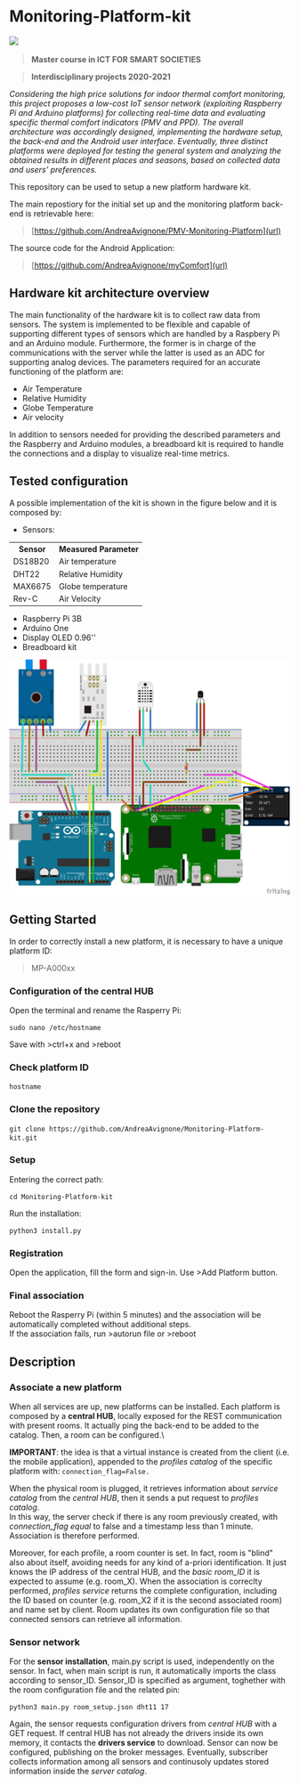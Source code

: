 # Monitoring-Platform-kit

![](http://www.politocomunica.polito.it/var/politocomunica/storage/images/media/images/marchio_logotipo_politecnico/1371-1-ita-IT/marchio_logotipo_politecnico_large.jpg) 

> **Master course in ICT FOR SMART SOCIETIES**

> **Interdisciplinary projects 2020-2021**

*Considering the high price solutions for indoor thermal comfort monitoring, this project proposes a low-cost IoT sensor network (exploiting Raspberry Pi and Arduino platforms) for collecting real-time data and evaluating specific thermal comfort indicators (PMV and PPD). The overall architecture was accordingly designed, implementing the hardware setup, the back-end and the Android user interface. Eventually, three distinct platforms were deployed for testing the general system and analyzing the obtained results in different places and seasons, based on collected data and users’ preferences.*

This repository can be used to setup a new platform hardware kit.

The main repostiory for the initial set up and the monitoring platform back-end is retrievable here:

> [https://github.com/AndreaAvignone/PMV-Monitoring-Platform](url)

The source code for the Android Application:

> [https://github.com/AndreaAvignone/myComfort](url)


## Hardware kit architecture overview
The main functionality of the hardware kit is to collect raw data from sensors. The system is implemented to be flexible and capable of supporting different types of sensors which are handled by a Raspbery Pi and an Arduino module. Furthermore, the former is in charge of the communications with the server while the latter is used as an ADC for supporting analog devices. 
The parameters required for an accurate functioning of the platform are:
* Air Temperature
* Relative Humidity
* Globe Temperature
* Air velocity

In addition to sensors needed for providing the described parameters and the Raspberry and Arduino modules, a breadboard kit is required to handle the connections and a display to visualize real-time metrics. 

## Tested configuration
A possible implementation of the kit is shown in the figure below and it is composed by:
* Sensors:

<table>
  <tr>
    <th>Sensor</th>
    <th>Measured Parameter</th>
  </tr>
  <tr>
    <td>DS18B20</td>
    <td>Air temperature</td>
  </tr>
  <tr>
    <td>DHT22</td>
    <td>Relative Humidity</td>
  </tr>
  <tr>
    <td>MAX6675</td>
    <td>Globe temperature</td>
  </tr>
  <tr>
    <td>Rev-C</td>
    <td>Air Velocity</td>
  </tr>
</table>

* Raspberry Pi 3B
* Arduino One
* Display OLED 0.96''
* Breadboard kit


<img src="https://github.com/AndreaAvignone/Monitoring-Platform-kit/blob/main/IP_kit_circuit_bb.png" alt="SensorKit_scheme" width="700"/>


## Getting Started

In order to correctly install a new platform, it is necessary to have a unique platform ID:

> MP-A000xx

### Configuration of the central HUB
Open the terminal and rename the Rasperry Pi:

```
sudo nano /etc/hostname
```

Save with >ctrl+x and >reboot

### Check platform ID

```
hostname
```

### Clone the repository

```
git clone https://github.com/AndreaAvignone/Monitoring-Platform-kit.git
```

### Setup

Entering the correct path:

```
cd Monitoring-Platform-kit
```

Run the installation:

```
python3 install.py
```

### Registration
Open the application, fill the form and sign-in. Use >Add Platform button.

### Final association
Reboot the Rasperry Pi (within 5 minutes) and the association will be automatically completed without additional steps. \
If the association fails, run >autorun file or >reboot

## Description

### Associate a new platform

When all services are up, new platforms can be installed. Each platform is composed by a **central HUB**, locally exposed for the REST communication with present rooms. It actually ping the back-end to be added to the catalog. Then, a room can be configured.\

**IMPORTANT**: the idea is that a virtual instance is created from the client (i.e. the mobile application), appended to the *profiles catalog* of the specific platform with:
``
connection_flag=False. 
``

When the physical room is plugged, it retrieves information about *service catalog* from the *central HUB*, then it sends a put request to *profiles catalog*.\
In this way, the server check if there is any room previously created, with *connection_flag equal* to false and a timestamp less than 1 minute. Association is therefore performed. 

Moreover, for each profile, a room counter is set. In fact, room is "blind" also about itself, avoiding needs for any kind of a-priori identification. It just knows the IP address of the central HUB, and the *basic room_ID* it is expected to assume (e.g. room_X). When the association is correclty performed, *profiles service* returns the complete configuration, including the ID based on counter (e.g. room_X2 if it is the second associated room) and name set by client. Room updates its own configuration file so that connected sensors can retrieve all information.

### Sensor network
For the **sensor installation**, main.py script is used, independently on the sensor. In fact, when main script is run, it automatically imports the class according to sensor_ID. Sensor_ID is specified as argument, toghether with the room configuration file and the related pin:
```
python3 main.py room_setup.json dht11 17 
```

Again, the sensor requests configuration drivers from *central HUB* with a GET request. If central HUB has not already the drivers inside its own memory, it contacts the **drivers service** to download. Sensor can now be configured, publishing on the broker messages. Eventually, subscriber collects information among all sensors and continusoly updates stored information inside the *server catalog*.

